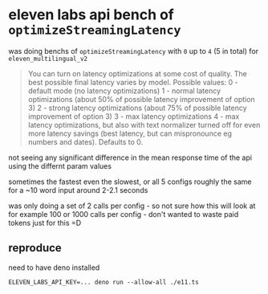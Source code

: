 # eleven labs api bench of `optimizeStreamingLatency`

was doing benchs of `optimizeStreamingLatency` with `0` up to `4` (5 in total) for `eleven_multilingual_v2`

> You can turn on latency optimizations at some cost of quality. The best possible final latency varies by model. Possible values: 0 - default mode (no latency optimizations) 1 - normal latency optimizations (about 50% of possible latency improvement of option 3) 2 - strong latency optimizations (about 75% of possible latency improvement of option 3) 3 - max latency optimizations 4 - max latency optimizations, but also with text normalizer turned off for even more latency savings (best latency, but can mispronounce eg numbers and dates). Defaults to 0.

not seeing any significant difference in the mean response time of the api using the differnt param values

sometimes the fastest even the slowest, or all 5 configs roughly the same for a ~10 word input around 2-2.1 seconds

was only doing a set of 2 calls per config - so not sure how this will look at for example 100 or 1000 calls per config - don't wanted to waste paid tokens just for this =D

## reproduce

need to have deno installed

```
ELEVEN_LABS_API_KEY=... deno run --allow-all ./e11.ts
```
